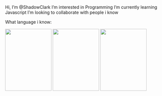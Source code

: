 Hi, I’m @ShadowClark
I’m interested in Programming
I’m currently learning Javascript
I’m looking to collaborate with people i know


What language i know:

<img src="https://user-images.githubusercontent.com/116656099/199559935-bf2f82d9-a425-4b0d-ae58-a75cef15129e.svg" width=150 height=200>
<img src="https://user-images.githubusercontent.com/116656099/199559918-bf1278cd-4de2-4a66-9b4c-3ba470ed46cb.svg" width=150 height=200>
<img src="https://user-images.githubusercontent.com/116656099/199559953-f7e643a3-6f43-49f2-9cc1-c1117018c482.svg" width=150 height=200>
